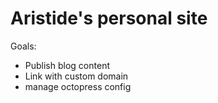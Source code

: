 Aristide's personal site
=====================

Goals: 
* Publish blog content 
* Link with custom domain
* manage octopress config

